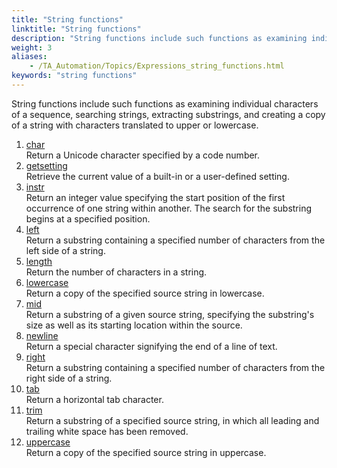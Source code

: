 ```yaml
--- 
title: "String functions"
linktitle: "String functions"
description: "String functions include such functions as examining individual characters of a sequence, searching strings, extracting substrings, and creating a copy of a string with characters translated to upper or lowercase."
weight: 3
aliases: 
    - /TA_Automation/Topics/Expressions_string_functions.html
keywords: "string functions"
---
```


String functions include such functions as examining individual characters of a sequence, searching strings, extracting substrings, and creating a copy of a string with characters translated to upper or lowercase.

1.  [char](/TA_Automation/Topics/Expressions_functions_char.html)  
Return a Unicode character specified by a code number.
2.  [getsetting](/TA_Automation/Topics/Expressions_functions_getsetting.html)  
Retrieve the current value of a built-in or a user-defined setting.
3.  [instr](/TA_Automation/Topics/Expressions_functions_instr.html)  
Return an integer value specifying the start position of the first occurrence of one string within another. The search for the substring begins at a specified position.
4.  [left](/TA_Automation/Topics/Expressions_functions_left.html)  
Return a substring containing a specified number of characters from the left side of a string.
5.  [length](/TA_Automation/Topics/Expressions_functions_length.html)  
Return the number of characters in a string.
6.  [lowercase](/TA_Automation/Topics/Expressions_functions_lowercase.html)  
Return a copy of the specified source string in lowercase.
7.  [mid](/TA_Automation/Topics/Expressions_functions_mid.html)  
Return a substring of a given source string, specifying the substring's size as well as its starting location within the source.
8.  [newline](/TA_Automation/Topics/Expressions_functions_newLine.html)  
Return a special character signifying the end of a line of text.
9.  [right](/TA_Automation/Topics/Expressions_functions_right.html)  
Return a substring containing a specified number of characters from the right side of a string.
10. [tab](/TA_Automation/Topics/Expressions_functions_tab.html)  
Return a horizontal tab character.
11. [trim](/TA_Automation/Topics/Expressions_functions_trim.html)  
Return a substring of a specified source string, in which all leading and trailing white space has been removed.
12. [uppercase](/TA_Automation/Topics/Expressions_functions_uppercase.html)  
Return a copy of the specified source string in uppercase.




